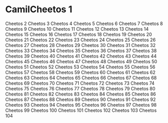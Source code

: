 # CamilCheetos 1
Cheetos 2
Cheetos 3
Cheetos 4
Cheetos 5
Cheetos 6
Cheetos 7
Cheetos 8
Cheetos 9
Cheetos 10
Cheetos 11
Cheetos 12
Cheetos 13
Cheetos 14
Cheetos 15
Cheetos 16
Cheetos 17
Cheetos 18
Cheetos 19
Cheetos 20
Cheetos 21
Cheetos 22
Cheetos 23
Cheetos 24
Cheetos 25
Cheetos 26
Cheetos 27
Cheetos 28
Cheetos 29
Cheetos 30
Cheetos 31
Cheetos 32
Cheetos 33
Cheetos 34
Cheetos 35
Cheetos 36
Cheetos 37
Cheetos 38
Cheetos 39
Cheetos 40
Cheetos 41
Cheetos 42
Cheetos 43
Cheetos 44
Cheetos 45
Cheetos 46
Cheetos 47
Cheetos 48
Cheetos 49
Cheetos 50
Cheetos 51
Cheetos 52
Cheetos 53
Cheetos 54
Cheetos 55
Cheetos 56
Cheetos 57
Cheetos 58
Cheetos 59
Cheetos 60
Cheetos 61
Cheetos 62
Cheetos 63
Cheetos 64
Cheetos 65
Cheetos 66
Cheetos 67
Cheetos 68
Cheetos 69
Cheetos 70
Cheetos 71
Cheetos 72
Cheetos 73
Cheetos 74
Cheetos 75
Cheetos 76
Cheetos 77
Cheetos 78
Cheetos 79
Cheetos 80
Cheetos 81
Cheetos 82
Cheetos 83
Cheetos 84
Cheetos 85
Cheetos 86
Cheetos 87
Cheetos 88
Cheetos 89
Cheetos 90
Cheetos 91
Cheetos 92
Cheetos 93
Cheetos 94
Cheetos 95
Cheetos 96
Cheetos 97
Cheetos 98
Cheetos 99
Cheetos 100
Cheetos 101
Cheetos 102
Cheetos 103
Cheetos 104
